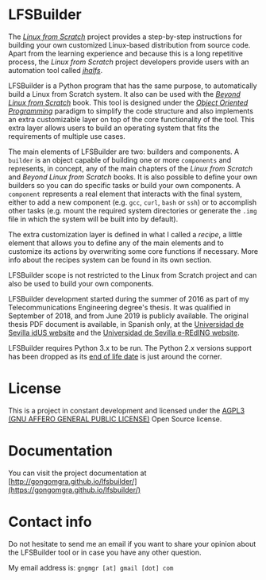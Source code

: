 # LFSBuilder

The _[Linux from Scratch](http://www.linuxfromscratch.org/)_ project provides a step-by-step instructions for building your own customized Linux-based distribution from source code. Apart from the learning experience and because this is a long repetitive process, the _Linux from Scratch_ project developers provide users with an automation tool called _[jhalfs](http://www.linuxfromscratch.org/alfs/)_.

LFSBuilder is a Python program that has the same purpose, to automatically build a Linux from Scratch system. It also can be used with the _[Beyond Linux from Scratch](http://www.linuxfromscratch.org/blfs/)_ book. This tool is designed under the _[Object Oriented Programming](https://en.wikipedia.org/wiki/Object-oriented_programming)_ paradigm to simplify the code structure and also implements an extra customizable layer on top of the core functionality of the tool. This extra layer allows users to build an operating system that fits the requirements of multiple use cases.

The main elements of LFSBuilder are two: builders and components. A `builder` is an object capable of building one or more `components` and represents, in concept, any of the main chapters of the _Linux from Scratch_ and _Beyond Linux from Scratch_ books. It is also possible to define your own builders so you can do specific tasks or build your own components. A `component` represents a real element that interacts with the final system, either to add a new component (e.g. `gcc`, `curl`, `bash` or `ssh`) or to accomplish other tasks (e.g. mount the required system directories or generate the `.img` file in which the system will be built into by default).

The extra customization layer is defined in what I called a _recipe_, a little element that allows you to define any of the main elements and to customize its actions by overwriting some core functions if necessary. More info about the recipes system can be found in its own section.

LFSBuilder scope is not restricted to the Linux from Scratch project and can also be used to build your own components.

LFSBuilder development started during the summer of 2016 as part of my Telecommunications Engineering degree's thesis. It was qualified in September of 2018, and from June 2019 is publicly available. The original thesis PDF document is available, in Spanish only, at the [Universidad de Sevilla idUS website](https://idus.us.es/xmlui/handle/11441/85015) and the [Universidad de Sevilla e-REdING website](http://bibing.us.es/proyectos/buscar/gonzalo+gomez+gracia/en/todo/and//en/todo/limitado_a/todos/entre/1970/y/2019///1).

LFSBuilder requires Python 3.x to be run. The Python 2.x versions support has been dropped as its [end of life date](https://www.python.org/dev/peps/pep-0373/#update) is just around the corner.

# License

This is a project in constant development and licensed under the [AGPL3 (GNU AFFERO GENERAL PUBLIC LICENSE)](https://www.gnu.org/licenses/agpl-3.0.en.html) Open Source license.

# Documentation

You can visit the project documentation at [http://gongomgra.github.io/lfsbuilder/](https://gongomgra.github.io/lfsbuilder/)

# Contact info

Do not hesitate to send me an email if you want to share your opinion about the LFSBuilder tool or in case you have any other question.

My email address is: `gngmgr [at] gmail [dot] com`
